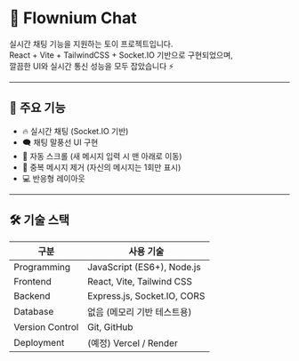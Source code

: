 # 💬 Flownium Chat

실시간 채팅 기능을 지원하는 토이 프로젝트입니다.  
React + Vite + TailwindCSS + Socket.IO 기반으로 구현되었으며,  
깔끔한 UI와 실시간 통신 성능을 모두 잡았습니다 ⚡

---

## 🚀 주요 기능

- 🔥 실시간 채팅 (Socket.IO 기반)
- 🗨️ 채팅 말풍선 UI 구현
- 🔄 자동 스크롤 (새 메시지 입력 시 맨 아래로 이동)
- 🧼 중복 메시지 제거 (자신의 메시지는 1회만 표시)
- 💻 반응형 레이아웃

---

## 🛠️ 기술 스택

| 구분             | 사용 기술                       |
|------------------|---------------------------------|
| Programming      | JavaScript (ES6+), Node.js      |
| Frontend         | React, Vite, Tailwind CSS       |
| Backend          | Express.js, Socket.IO, CORS     |
| Database         | 없음 (메모리 기반 테스트용)     |
| Version Control  | Git, GitHub                     |
| Deployment       | (예정) Vercel / Render          |

